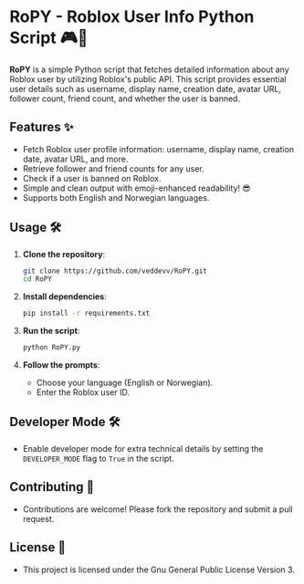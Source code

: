 # RoPY - Roblox User Info Python Script 🎮🐍

**RoPY** is a simple Python script that fetches detailed information about any Roblox user by utilizing Roblox's public API. This script provides essential user details such as username, display name, creation date, avatar URL, follower count, friend count, and whether the user is banned.

## Features ✨
- Fetch Roblox user profile information: username, display name, creation date, avatar URL, and more.
- Retrieve follower and friend counts for any user.
- Check if a user is banned on Roblox.
- Simple and clean output with emoji-enhanced readability! 😎
- Supports both English and Norwegian languages.

## Usage 🛠️
1. **Clone the repository**:
    ```sh
    git clone https://github.com/veddevv/RoPY.git
    cd RoPY
    ```

2. **Install dependencies**:
    ```sh
    pip install -r requirements.txt
    ```

3. **Run the script**:
    ```sh
    python RoPY.py
    ```

4. **Follow the prompts**:
    - Choose your language (English or Norwegian).
    - Enter the Roblox user ID.

## Developer Mode 🛠️
- Enable developer mode for extra technical details by setting the `DEVELOPER_MODE` flag to `True` in the script.

## Contributing 🤝
- Contributions are welcome! Please fork the repository and submit a pull request.

## License 📜
- This project is licensed under the Gnu General Public License Version 3.
